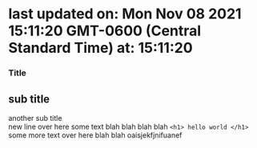 # last updated on: Mon Nov 08 2021 15:11:20 GMT-0600 (Central Standard Time) at: 15:11:20 
 ### Title 
 ## sub title 
 another sub title  
 new line over here some text blah blah blah blah 
 ``` <h1> hello world </h1> ``` 
 some more text over here blah blah oaisjekfjnifuanef